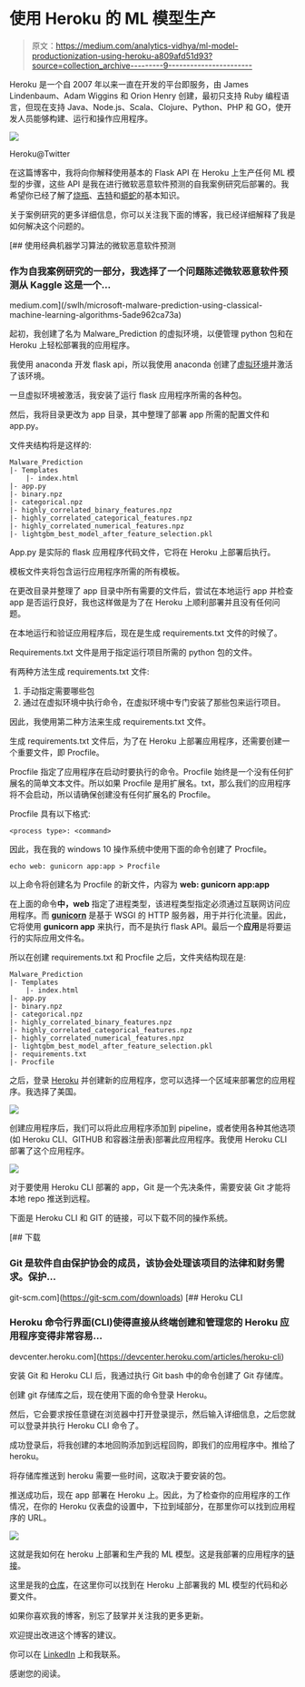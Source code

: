 # 使用 Heroku 的 ML 模型生产

> 原文：<https://medium.com/analytics-vidhya/ml-model-productionization-using-heroku-a809afd51d93?source=collection_archive---------9----------------------->

Heroku 是一个自 2007 年以来一直在开发的平台即服务，由 James Lindenbaum、Adam Wiggins 和 Orion Henry 创建，最初只支持 Ruby 编程语言，但现在支持 Java、Node.js、Scala、Clojure、Python、PHP 和 GO，使开发人员能够构建、运行和操作应用程序。

![](img/65dd5e8c7bbd415361de67a9bfce2f4e.png)

Heroku@Twitter

在这篇博客中，我将向你解释使用基本的 Flask API 在 Heroku 上生产任何 ML 模型的步骤，这些 API 是我在进行微软恶意软件预测的自我案例研究后部署的。我希望你已经了解了[烧瓶](https://www.tutorialspoint.com/flask/index.htm)、[吉特](https://www.tutorialspoint.com/git/index.htm)和[蟒蛇](https://docs.anaconda.com/anaconda/user-guide/getting-started/)的基本知识。

关于案例研究的更多详细信息，你可以关注我下面的博客，我已经详细解释了我是如何解决这个问题的。

[](/swlh/microsoft-malware-prediction-using-classical-machine-learning-algorithms-5ade962ca73a) [## 使用经典机器学习算法的微软恶意软件预测

### 作为自我案例研究的一部分，我选择了一个问题陈述微软恶意软件预测从 Kaggle 这是一个…

medium.com](/swlh/microsoft-malware-prediction-using-classical-machine-learning-algorithms-5ade962ca73a) 

起初，我创建了名为 Malware_Prediction 的虚拟环境，以便管理 python 包和在 Heroku 上轻松部署我的应用程序。

我使用 anaconda 开发 flask api，所以我使用 anaconda 创建了[虚拟环境](https://uoa-eresearch.github.io/eresearch-cookbook/recipe/2014/11/20/conda/)并激活了该环境。

一旦虚拟环境被激活，我安装了运行 flask 应用程序所需的各种包。

然后，我将目录更改为 app 目录，其中整理了部署 app 所需的配置文件和 app.py。

文件夹结构将是这样的:

```
Malware_Prediction
|- Templates
    |- index.html
|- app.py
|- binary.npz
|- categorical.npz
|- highly_correlated_binary_features.npz
|- highly_correlated_categorical_features.npz
|- highly_correlated_numerical_features.npz
|- lightgbm_best_model_after_feature_selection.pkl 
```

App.py 是实际的 flask 应用程序代码文件，它将在 Heroku 上部署后执行。

模板文件夹将包含运行应用程序所需的所有模板。

在更改目录并整理了 app 目录中所有需要的文件后，尝试在本地运行 app 并检查 app 是否运行良好，我也这样做是为了在 Heroku 上顺利部署并且没有任何问题。

在本地运行和验证应用程序后，现在是生成 requirements.txt 文件的时候了。

Requirements.txt 文件是用于指定运行项目所需的 python 包的文件。

有两种方法生成 requirements.txt 文件:

1.  手动指定需要哪些包
2.  通过在虚拟环境中执行命令，在虚拟环境中专门安装了那些包来运行项目。

因此，我使用第二种方法来生成 requirements.txt 文件。

生成 requirements.txt 文件后，为了在 Heroku 上部署应用程序，还需要创建一个重要文件，即 Procfile。

Procfile 指定了应用程序在启动时要执行的命令。Procfile 始终是一个没有任何扩展名的简单文本文件。所以如果 Procfile 是用扩展名。txt，那么我们的应用程序将不会启动，所以请确保创建没有任何扩展名的 Procfile。

Procfile 具有以下格式:

```
<process type>: <command>
```

因此，我在我的 windows 10 操作系统中使用下面的命令创建了 Procfile。

```
echo web: gunicorn app:app > Procfile
```

以上命令将创建名为 Procfile 的新文件，内容为 **web: gunicorn app:app**

在上面的命令**中，web** 指定了进程类型，该进程类型指定必须通过互联网访问应用程序。而 [**gunicorn**](https://gunicorn.org/) 是基于 WSGI 的 HTTP 服务器，用于并行化流量。因此，它将使用 **gunicorn app** 来执行，而不是执行 flask API。最后一个**应用**是将要运行的实际应用文件名。

所以在创建 requirements.txt 和 Procfile 之后，文件夹结构现在是:

```
Malware_Prediction
|- Templates
    |- index.html
|- app.py
|- binary.npz
|- categorical.npz
|- highly_correlated_binary_features.npz
|- highly_correlated_categorical_features.npz
|- highly_correlated_numerical_features.npz
|- lightgbm_best_model_after_feature_selection.pkl
|- requirements.txt
|- Procfile
```

之后，登录 [Heroku](https://www.heroku.com/) 并创建新的应用程序，您可以选择一个区域来部署您的应用程序。我选择了美国。

![](img/fa16505d40b8b5efdb4d8a67db1f52df.png)

创建应用程序后，我们可以将此应用程序添加到 pipeline，或者使用各种其他选项(如 Heroku CLI、GITHUB 和容器注册表)部署此应用程序。我使用 Heroku CLI 部署了这个应用程序。

![](img/fe5929c78be0d33e713516d40e6e44f1.png)

对于要使用 Heroku CLI 部署的 app，Git 是一个先决条件，需要安装 Git 才能将本地 repo 推送到远程。

下面是 Heroku CLI 和 GIT 的链接，可以下载不同的操作系统。

[](https://git-scm.com/downloads) [## 下载

### Git 是软件自由保护协会的成员，该协会处理该项目的法律和财务需求。保护…

git-scm.com](https://git-scm.com/downloads) [](https://devcenter.heroku.com/articles/heroku-cli) [## Heroku CLI

### Heroku 命令行界面(CLI)使得直接从终端创建和管理您的 Heroku 应用程序变得非常容易…

devcenter.heroku.com](https://devcenter.heroku.com/articles/heroku-cli) 

安装 Git 和 Heroku CLI 后，我通过执行 Git bash 中的命令创建了 Git 存储库。

创建 git 存储库之后，现在使用下面的命令登录 Heroku。

然后，它会要求按任意键在浏览器中打开登录提示，然后输入详细信息，之后您就可以登录并执行 Heroku CLI 命令了。

成功登录后，将我创建的本地回购添加到远程回购，即我们的应用程序中。推给了 heroku。

将存储库推送到 heroku 需要一些时间，这取决于要安装的包。

推送成功后，现在 app 部署在 Heroku 上。因此，为了检查你的应用程序的工作情况，在你的 Heroku 仪表盘的设置中，下拉到域部分，在那里你可以找到应用程序的 URL。

![](img/75442a4bb29fcff34abd5990d12513a6.png)

这就是我如何在 heroku 上部署和生产我的 ML 模型。这是我部署的应用程序的[链接](https://malware-prediction-flask-api.herokuapp.com/)。

这里是我的[仓库](https://github.com/jugaloza/Malware-prediction-Heroku)，在这里你可以找到在 Heroku 上部署我的 ML 模型的代码和必要文件。

如果你喜欢我的博客，别忘了鼓掌并关注我的更多更新。

欢迎提出改进这个博客的建议。

你可以在 [LinkedIn](https://www.linkedin.com/in/jugal-oza-974048109/) 上和我联系。

感谢您的阅读。